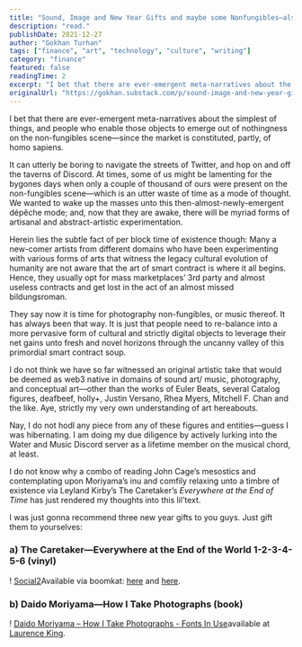 ```yaml
---
title: "Sound, Image and New Year Gifts and maybe some Nonfungibles—also, SEO plase GM and perchance an NFT 100K EOY LFG"
description: "read."
publishDate: 2021-12-27
author: "Gokhan Turhan"
tags: ["finance", "art", "technology", "culture", "writing"]
category: "finance"
featured: false
readingTime: 2
excerpt: "I bet that there are ever-emergent meta-narratives about the simplest of things, and people who enable those objects to emerge out of nothingness on the non-fungibles scene—since the market is constit..."
originalUrl: "https://gokhan.substack.com/p/sound-image-and-new-year-gifts-and"
---
```


I bet that there are ever-emergent meta-narratives about the simplest of things, and people who enable those objects to emerge out of nothingness on the non-fungibles scene—since the market is constituted, partly, of homo sapiens.

It can utterly be boring to navigate the streets of Twitter, and hop on and off the taverns of Discord. At times, some of us might be lamenting for the bygones days when only a couple of thousand of ours were present on the non-fungibles scene—which is an utter waste of time as a mode of thought. We wanted to wake up the masses unto this then-almost-newly-emergent dépêche mode; and, now that they are awake, there will be myriad forms of artisanal and abstract-artistic experimentation.

Herein lies the subtle fact of per block time of existence though: Many a new-comer artists from different domains who have been experimenting with various forms of arts that witness the legacy cultural evolution of humanity are not aware that the art of smart contract is where it all begins. Hence, they usually opt for mass marketplaces’ 3rd party and almost useless contracts and get lost in the act of an almost missed bildungsroman.

They say now it is time for photography non-fungibles, or music thereof. It has always been that way. It is just that people need to re-balance into a more pervasive form of cultural and strictly digital objects to leverage their net gains unto fresh and novel horizons through the uncanny valley of this primordial smart contract soup.

I do not think we have so far witnessed an original artistic take that would be deemed as web3 native in domains of sound art/ music, photography, and conceptual art—other than the works of Euler Beats, several Catalog figures, deafbeef, holly+, Justin Versano, Rhea Myers, Mitchell F. Chan and the like. Aye, strictly my very own understanding of art hereabouts.

Nay, I do not hodl any piece from any of these figures and entities—guess I was hibernating. I am doing my due diligence by actively lurking into the Water and Music Discord server as a lifetime member on the musical chord, at least.

I do not know why a combo of reading John Cage’s mesostics and contemplating upon Moriyama’s inu and comfily relaxing unto a timbre of existence via Leyland Kirby’s The Caretaker’s *Everywhere at the End of Time* has just rendered my thoughts into this lil’text. 

I was just gonna recommend three new year gifts to you guys. Just gift them to yourselves:

### a) The Caretaker—Everywhere at the End of the World 1-2-3-4-5-6 (vinyl)

! [Social2](https://bucketeer-e05bbc84-baa3-437e-9518-adb32be77984.s3.amazonaws.com/public/images/6db421b6-021d-4c7d-a3ec-f7c1b1c1a3bd_600x593.jpeg)Available via boomkat: [here](https://boomkat.com/products/everywhere-at-the-end-of-time-stages-1-3) and [here](https://boomkat.com/products/everywhere-at-the-end-of-time-stages-4-6-22ef1a10-fb61-419b-a4f6-356adbe834a9).

### b) Daido Moriyama—How I Take Photographs (book)

! [Daido Moriyama – How I Take Photographs - Fonts In Use](https://bucketeer-e05bbc84-baa3-437e-9518-adb32be77984.s3.amazonaws.com/public/images/baf6d8e8-a969-405b-90d0-9ac7973dd732_1340x860.jpeg)available at [Laurence King](https://www.laurenceking.com/us/product/daido-moriyama/).